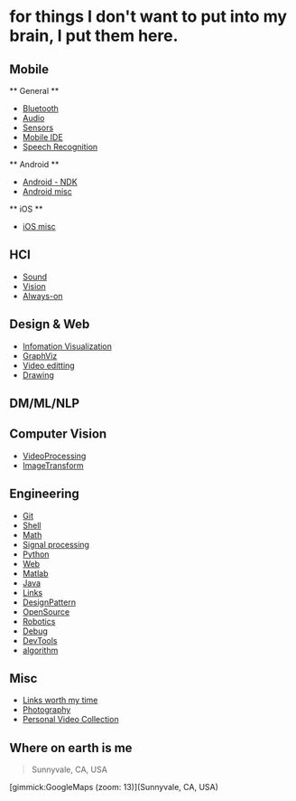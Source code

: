 for things I don't want to put into my brain, I put them here.
==========




Mobile
------

** General **

- [Bluetooth](mobile_bluetooth.md)
- [Audio](mobile_audio.md)
- [Sensors](mobile_sensors.md)
- [Mobile IDE](mobile_ide.md)
- [Speech Recognition](mobile_speech.md)

** Android **

- [Android - NDK](mobile_android_ndk.md)
- [Android misc](mobile_android_misc.md)

** iOS **

- [iOS misc](mobile_ios_misc.md)


HCI
------
- [Sound](hci_sound.md)
- [Vision](hci_vision.md)
- [Always-on](hci_alwayson.md)


Design & Web
------
- [Infomation Visualization](design_infovis.md)
- [GraphViz](design_graphviz.md)
- [Video editting](design_videoediting.md)
- [Drawing](design_drawing.md)

DM/ML/NLP
------

Computer Vision
------
- [VideoProcessing](cv_videoprocessing.md)
- [ImageTransform](cv_transform.md)

Engineering
------
- [Git](eng_git.md)
- [Shell](eng_shell.md)
- [Math](eng_math.md)
- [Signal processing](eng_signalprocessing.md)
- [Python](eng_python.md)
- [Web](eng_web.md)
- [Matlab](eng_matlab.md)
- [Java](eng_java.md)
- [Links](links.md)
- [DesignPattern](eng_designpattern.md)
- [OpenSource](eng_opensource.md)
- [Robotics](eng_robotic.md)
- [Debug](eng_debug.md)
- [DevTools](eng_devtools.md)
- [algorithm](eng_algorithm.md)

Misc
------
- [Links worth my time](misc_linksworthmytime.md)
- [Photography](misc_photography.md)
- [Personal Video Collection](misc_videos.md)

Where on earth is me
--------

> Sunnyvale, CA, USA

[gimmick:GoogleMaps (zoom: 13)](Sunnyvale, CA, USA)



